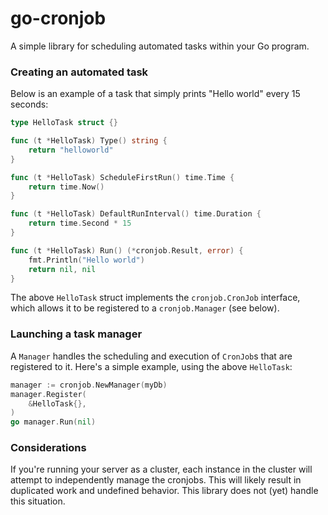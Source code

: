 # go-cronjob

A simple library for scheduling automated tasks within your Go program.

### Creating an automated task

Below is an example of a task that simply prints "Hello world" every 15 seconds:

```go
type HelloTask struct {}

func (t *HelloTask) Type() string {
	return "helloworld"
}

func (t *HelloTask) ScheduleFirstRun() time.Time {
	return time.Now()
}

func (t *HelloTask) DefaultRunInterval() time.Duration {
	return time.Second * 15
}

func (t *HelloTask) Run() (*cronjob.Result, error) {
	fmt.Println("Hello world")
	return nil, nil
}

```

The above `HelloTask` struct implements the `cronjob.CronJob` interface, which allows it to be registered to a `cronjob.Manager` (see below).

### Launching a task manager

A `Manager` handles the scheduling and execution of `CronJob`s that are registered to it. Here's a simple example, using the above `HelloTask`:

```go
manager := cronjob.NewManager(myDb)
manager.Register(
    &HelloTask{},
)
go manager.Run(nil)
```

### Considerations

If you're running your server as a cluster, each instance in the cluster will attempt to independently manage the cronjobs. This will likely result in duplicated work and undefined behavior. This library does not (yet) handle this situation.
